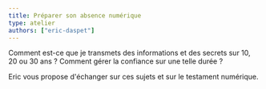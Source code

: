```yaml
---
title: Préparer son absence numérique
type: atelier
authors: ["eric-daspet"]
---
```


Comment est-ce que je transmets des informations et des secrets sur 10, 20 ou 30 ans ? Comment gérer la confiance sur une telle durée ?

Eric vous propose d'échanger sur ces sujets et sur le testament numérique.

